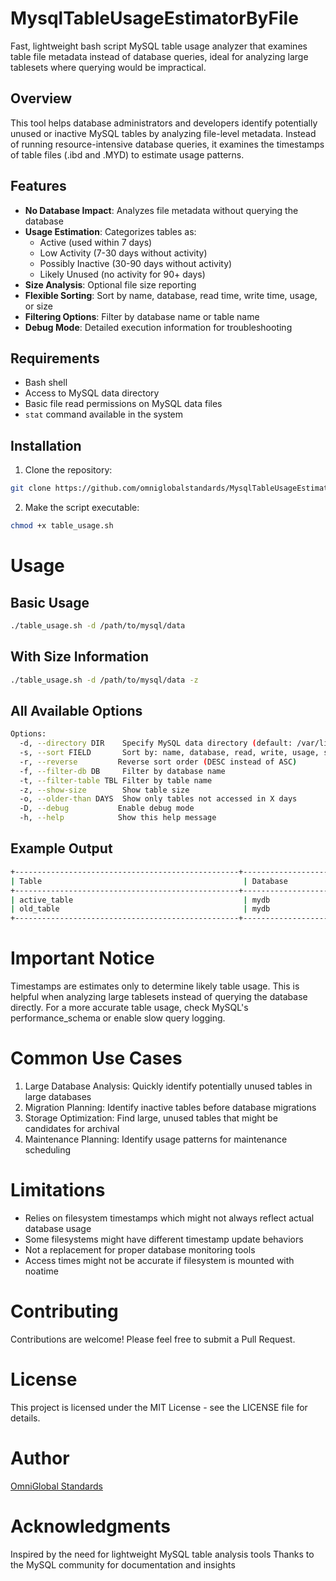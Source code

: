 # MysqlTableUsageEstimatorByFile

Fast, lightweight bash script MySQL table usage analyzer that examines table file metadata instead of database queries, ideal for analyzing large tablesets where querying would be impractical.

## Overview

This tool helps database administrators and developers identify potentially unused or inactive MySQL tables by analyzing file-level metadata. Instead of running resource-intensive database queries, it examines the timestamps of table files (.ibd and .MYD) to estimate usage patterns.

## Features

- **No Database Impact**: Analyzes file metadata without querying the database
- **Usage Estimation**: Categorizes tables as:
  - Active (used within 7 days)
  - Low Activity (7-30 days without activity)
  - Possibly Inactive (30-90 days without activity)
  - Likely Unused (no activity for 90+ days)
- **Size Analysis**: Optional file size reporting
- **Flexible Sorting**: Sort by name, database, read time, write time, usage, or size
- **Filtering Options**: Filter by database name or table name
- **Debug Mode**: Detailed execution information for troubleshooting

## Requirements

- Bash shell
- Access to MySQL data directory
- Basic file read permissions on MySQL data files
- `stat` command available in the system

## Installation

1. Clone the repository:
```bash
git clone https://github.com/omniglobalstandards/MysqlTableUsageEstimatorByFile.git
```

2. Make the script executable:
```bash
chmod +x table_usage.sh
```

# Usage

## Basic Usage
```bash
./table_usage.sh -d /path/to/mysql/data
```

## With Size Information
```bash
./table_usage.sh -d /path/to/mysql/data -z
```

## All Available Options
```bash
Options:
  -d, --directory DIR    Specify MySQL data directory (default: /var/lib/mysql)
  -s, --sort FIELD       Sort by: name, database, read, write, usage, size
  -r, --reverse         Reverse sort order (DESC instead of ASC)
  -f, --filter-db DB     Filter by database name
  -t, --filter-table TBL Filter by table name
  -z, --show-size        Show table size
  -o, --older-than DAYS  Show only tables not accessed in X days
  -D, --debug           Enable debug mode
  -h, --help            Show this help message
```

## Example Output
```bash
+--------------------------------------------------+-------------------------+---------------------+---------------------+-------------------------+-----------------+
| Table                                             | Database                | Last Read          | Last Write          | Usage Estimate          | Size            |
+--------------------------------------------------+-------------------------+---------------------+---------------------+-------------------------+-----------------+
| active_table                                      | mydb                   | 2024-02-21 08:59:29 | 2024-02-21 08:59:29 | Active (0d)             | 9.00 MB         |
| old_table                                         | mydb                   | 2023-08-21 08:59:29 | 2023-08-21 08:59:29 | Likely Unused (184d)    | 5.00 MB         |
+--------------------------------------------------+-------------------------+---------------------+---------------------+-------------------------+-----------------+
```

# Important Notice
Timestamps are estimates only to determine likely table usage. This is helpful when analyzing large tablesets instead of querying the database directly. For a more accurate table usage, check MySQL's performance_schema or enable slow query logging.

# Common Use Cases
1. Large Database Analysis: Quickly identify potentially unused tables in large databases
2. Migration Planning: Identify inactive tables before database migrations
3. Storage Optimization: Find large, unused tables that might be candidates for archival
4. Maintenance Planning: Identify usage patterns for maintenance scheduling

# Limitations
- Relies on filesystem timestamps which might not always reflect actual database usage
- Some filesystems might have different timestamp update behaviors
- Not a replacement for proper database monitoring tools
- Access times might not be accurate if filesystem is mounted with noatime

# Contributing
Contributions are welcome! Please feel free to submit a Pull Request.

# License
This project is licensed under the MIT License - see the LICENSE file for details.

# Author
[OmniGlobal Standards](https://github.com/omniglobalstandards)

# Acknowledgments
Inspired by the need for lightweight MySQL table analysis tools
Thanks to the MySQL community for documentation and insights
